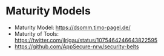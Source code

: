# Maturity Models

* Maturity Model: https://dsomm.timo-pagel.de/
* Maturity of Tools: https://twitter.com/jlrigau/status/1075464246643822595
* https://github.com/AppSecure-nrw/security-belts
